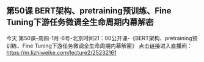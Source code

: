 ## 第50课 BERT架构、pretraining预训练、Fine Tuning下游任务微调全生命周期内幕解密
今天 第50课-周四-1月-6号-北京时间21：00公开课-《BERT架构、pretraining预训练、Fine Tuning下游任务微调全生命周期内幕解密》
点击链接进入直播间：https://m.lizhiweike.com/lecture2/25232161

